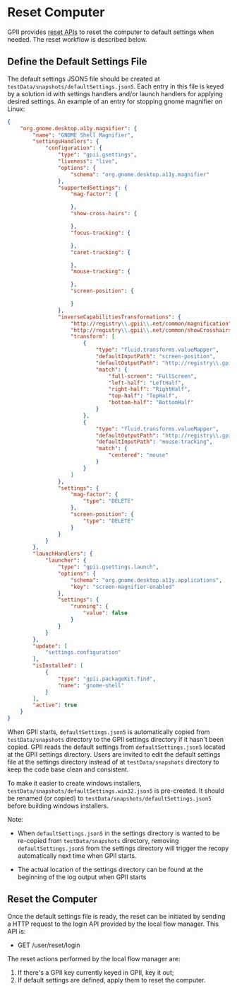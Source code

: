# Reset Computer

GPII provides [reset APIs](FlowManager.md#reset) to reset the computer to default settings when needed. The reset workflow
is described below.

## Define the Default Settings File

The default settings JSON5 file should be created at `testData/snapshots/defaultSettings.json5`. Each entry in this file
is keyed by a solution id with settings handlers and/or launch handlers for applying desired settings. An example of an
entry for stopping gnome magnifier on Linux:

```json
{
    "org.gnome.desktop.a11y.magnifier": {
        "name": "GNOME Shell Magnifier",
        "settingsHandlers": {
            "configuration": {
                "type": "gpii.gsettings",
                "liveness": "live",
                "options": {
                    "schema": "org.gnome.desktop.a11y.magnifier"
                },
                "supportedSettings": {
                    "mag-factor": {

                    },
                    "show-cross-hairs": {

                    },
                    "focus-tracking": {

                    },
                    "caret-tracking": {

                    },
                    "mouse-tracking": {

                    },
                    "screen-position": {

                    }
                },
                "inverseCapabilitiesTransformations": {
                    "http://registry\\.gpii\\.net/common/magnification": "mag-factor",
                    "http://registry\\.gpii\\.net/common/showCrosshairs": "show-cross-hairs",
                    "transform": [
                        {
                            "type": "fluid.transforms.valueMapper",
                            "defaultInputPath": "screen-position",
                            "defaultOutputPath": "http://registry\\.gpii\\.net/common/magnifierPosition",
                            "match": {
                                "full-screen": "FullScreen",
                                "left-half": "LeftHalf",
                                "right-half": "RightHalf",
                                "top-half": "TopHalf",
                                "bottom-half": "BottomHalf"
                            }
                        },
                        {
                            "type": "fluid.transforms.valueMapper",
                            "defaultOutputPath": "http://registry\\.gpii\\.net/common/tracking",
                            "defaultInputPath": "mouse-tracking",
                            "match": {
                                "centered": "mouse"
                            }
                        }
                    ]
                },
                "settings": {
                    "mag-factor": {
                        "type": "DELETE"
                    },
                    "screen-position": {
                        "type": "DELETE"
                    }
                }
            }
        },
        "launchHandlers": {
            "launcher": {
                "type": "gpii.gsettings.launch",
                "options": {
                    "schema": "org.gnome.desktop.a11y.applications",
                    "key": "screen-magnifier-enabled"
                },
                "settings": {
                    "running": {
                        "value": false
                    }
                }
            }
        },
        "update": [
            "settings.configuration"
        ],
        "isInstalled": [
            {
                "type": "gpii.packageKit.find",
                "name": "gnome-shell"
            }
        ],
        "active": true
    }
}
```

When GPII starts, `defaultSettings.json5` is automatically copied from `testData/snapshots` directory to the GPII
settings directory if it hasn't been copied. GPII reads the default settings from `defaultSettings.json5` located
at the GPII settings directory. Users are invited to edit the default settings file at the settings directory instead
of at `testData/snapshots` directory to keep the code base clean and consistent.

To make it easier to create windows installers, `testData/snapshots/defaultSettings.win32.json5` is pre-created. It
should be renamed (or copied) to `testData/snapshots/defaultSettings.json5` before building windows installers.

Note:

* When `defaultSettings.json5` in the settings directory is wanted to be re-copied from `testData/snapshots` directory,
  removing `defaultSettings.json5` from the settings directory will trigger the recopy automatically next time when
  GPII starts.

* The actual location of the settings directory can be found at the beginning of the log output when GPII starts

## Reset the Computer

Once the default settings file is ready, the reset can be initiated by sending a HTTP request to the login API provided
by the local flow manager. This API is:

* GET /user/reset/login

The reset actions performed by the local flow manager are:

1. If there's a GPII key currently keyed in GPII, key it out;
2. If default settings are defined, apply them to reset the computer.
